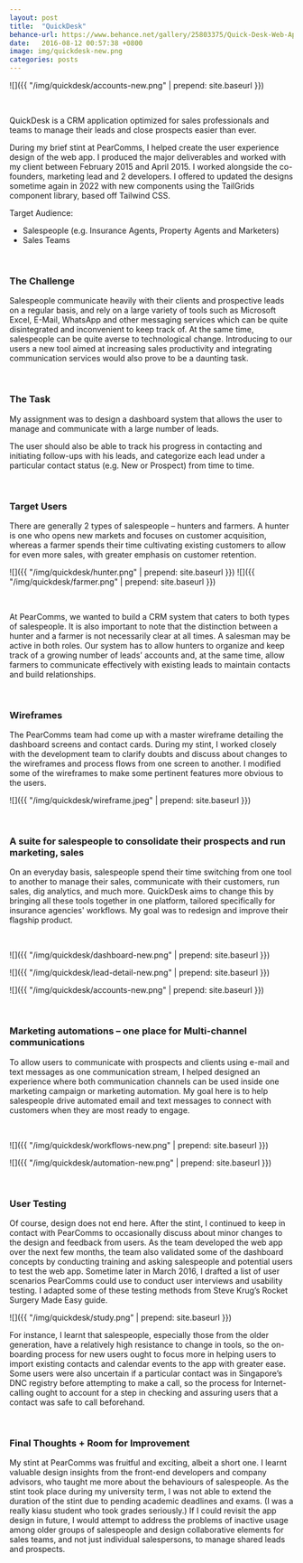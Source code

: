 ```yaml
---
layout: post
title:  "QuickDesk"
behance-url: https://www.behance.net/gallery/25803375/Quick-Desk-Web-App-UI-Design
date:   2016-08-12 00:57:38 +0800
image: img/quickdesk-new.png
categories: posts
---
```


![]({{ "/img/quickdesk/accounts-new.png" | prepend: site.baseurl }})

&nbsp;

QuickDesk is a CRM application optimized for sales professionals and teams to manage their leads and close prospects easier than ever.

During my brief stint at PearComms, I helped create the user experience design of the web app. I produced the major deliverables and worked with my client between February 2015 and April 2015. I worked alongside the co-founders, marketing lead and 2 developers. I offered to updated the designs sometime again in 2022 with new components using the TailGrids component library, based off Tailwind CSS.

Target Audience:

* Salespeople (e.g. Insurance Agents, Property Agents and Marketers)
* Sales Teams

&nbsp;

### The Challenge

Salespeople communicate heavily with their clients and prospective leads on a regular basis, and rely on a large variety of tools such as Microsoft Excel, E-Mail, WhatsApp and other messaging services which can be quite disintegrated and inconvenient to keep track of. At the same time, salespeople can be quite averse to technological change. Introducing to our users a new tool aimed at increasing sales productivity and integrating communication services would also prove to be a daunting task.

&nbsp;

### The Task

My assignment was to design a dashboard system that allows the user to manage and communicate with a large number of leads.

The user should also be able to track his progress in contacting and initiating follow-ups with his leads, and categorize each lead under a particular contact status (e.g. New or Prospect) from time to time.

&nbsp;

### Target Users

There are generally 2 types of salespeople – hunters and farmers. A hunter is one who opens new markets and focuses on customer acquisition, whereas a farmer spends their time cultivating existing customers to allow for even more sales, with greater emphasis on customer retention.

![]({{ "/img/quickdesk/hunter.png" | prepend: site.baseurl }})
![]({{ "/img/quickdesk/farmer.png" | prepend: site.baseurl }})

&nbsp;

At PearComms, we wanted to build a CRM system that caters to both types of salespeople. It is also important to note that the distinction between a hunter and a farmer is not necessarily clear at all times. A salesman may be active in both roles. Our system has to allow hunters to organize and keep track of a growing number of leads’ accounts and, at the same time, allow farmers to communicate effectively with existing leads to maintain contacts and build relationships.

&nbsp;

### Wireframes

The PearComms team had come up with a master wireframe detailing the dashboard screens and contact cards. During my stint, I worked closely with the development team to clarify doubts and discuss about changes to the wireframes and process flows from one screen to another. I modified some of the wireframes to make some pertinent features more obvious to the users.

![]({{ "/img/quickdesk/wireframe.jpeg" | prepend: site.baseurl }})

&nbsp;

### A suite for salespeople to consolidate their prospects and run marketing, sales

On an everyday basis, salespeople spend their time switching from one tool to another to manage their sales, communicate with their customers, run sales, dig analytics, and much more. QuickDesk aims to change this by bringing all these tools together in one platform, tailored specifically for insurance agencies' workflows.
My goal was to redesign and improve their flagship product.

&nbsp;

![]({{ "/img/quickdesk/dashboard-new.png" | prepend: site.baseurl }})

![]({{ "/img/quickdesk/lead-detail-new.png" | prepend: site.baseurl }})

![]({{ "/img/quickdesk/accounts-new.png" | prepend: site.baseurl }})

&nbsp;

### Marketing automations – one place for Multi-channel communications

To allow users to communicate with prospects and clients using e-mail and text messages as one communication stream, I helped designed an experience where both communication channels can be used inside one marketing campaign or marketing automation. My goal here is to help salespeople drive automated email and text messages to connect with customers when they are most ready to engage.

&nbsp;

![]({{ "/img/quickdesk/workflows-new.png" | prepend: site.baseurl }})

![]({{ "/img/quickdesk/automation-new.png" | prepend: site.baseurl }})

&nbsp;

### User Testing

Of course, design does not end here. After the stint, I continued to keep in contact with PearComms to occasionally discuss about minor changes to the design and feedback from users. As the team developed the web app over the next few months, the team also validated some of the dashboard concepts by conducting training and asking salespeople and potential users to test the web app. Sometime later in March 2016, I drafted a list of user scenarios PearComms could use to conduct user interviews and usability testing. I adapted some of these testing methods from Steve Krug’s Rocket Surgery Made Easy guide.

![]({{ "/img/quickdesk/study.png" | prepend: site.baseurl }})

For instance, I learnt that salespeople, especially those from the older generation, have a relatively high resistance to change in tools, so the on-boarding process for new users ought to focus more in helping users to import existing contacts and calendar events to the app with greater ease. Some users were also uncertain if a particular contact was in Singapore’s DNC registry before attempting to make a call, so the process for Internet-calling ought to account for a step in checking and assuring users that a contact was safe to call beforehand.

&nbsp;

### Final Thoughts + Room for Improvement

My stint at PearComms was fruitful and exciting, albeit a short one. I learnt valuable design insights from the front-end developers and company advisors, who taught me more about the behaviours of salespeople. As the stint took place during my university term, I was not able to extend the duration of the stint due to pending academic deadlines and exams. (I was a really kiasu student who took grades seriously.) If I could revisit the app design in future, I would attempt to address the problems of inactive usage among older groups of salespeople and design collaborative elements for sales teams, and not just individual salespersons, to manage shared leads and prospects.
